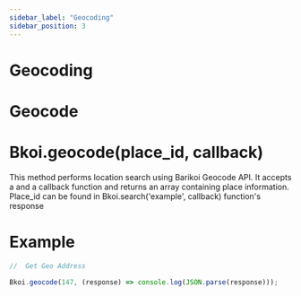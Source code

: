 ```yaml
---
sidebar_label: "Geocoding"
sidebar_position: 3
---
```


# Geocoding

# Geocode

# Bkoi.geocode(place_id, callback)

This method performs location search using Barikoi Geocode API. It accepts a and a callback function and returns an array containing place information. Place_id can be found in Bkoi.search('example', callback) function's response

# Example

```js
//  Get Geo Address

Bkoi.geocode(147, (response) => console.log(JSON.parse(response)));
```

